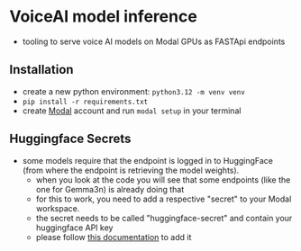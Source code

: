 # VoiceAI model inference

* tooling to serve voice AI models on Modal GPUs as FASTApi endpoints

## Installation

* create a new python environment: `python3.12 -m venv venv`
* `pip install -r requirements.txt`
* create [Modal](http://modal.com) account and run `modal setup` in your terminal

## Huggingface Secrets

* some models require that the endpoint is logged in to HuggingFace (from where the endpoint is retrieving the model weights).
    * when you look at the code you will see that some endpoints (like the one for Gemma3n) is already doing that
    * for this to work, you need to add a respective "secret" to your Modal workspace.
    * the secret needs to be called "huggingface-secret" and contain your huggingface API key
    * please follow [this documentation](https://modal.com/docs/guide/secrets) to add it
